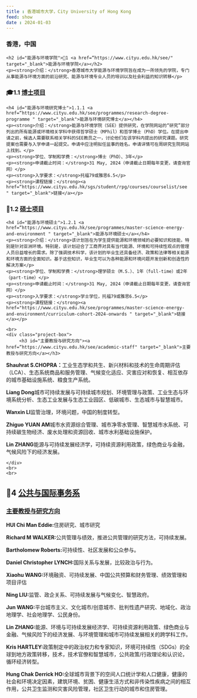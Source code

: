 ```yaml
---
title : 香港城市大学，City University of Hong Kong
feed: show
date : 2024-01-03
---
```


<html lang="zh">
<head>
    <meta charset="UTF-8">
    <title>香港城市大学，City University of Hong Kong </title>
    <link rel="stylesheet" href="/assets/css/CSS.css">
</head>
<body>
    <h3>香港，中国</h3>

    <h2 id="能源与环境学院">🏫1 <a href=“https://www.cityu.edu.hk/see/" target="_blank">能源与环境学院</a></h2>
    <p><strong>介绍：</strong>香港城市大学能源与环境学院旨在成为一所领先的学院，专门从事能源与环境方面的前沿研究、能源与环境专业人员的培训以及社会利益的知识转移</p>

<h3 id="博士项目">🎓1.1 <a href=“https://www.cityu.edu.hk/see/programmes/research-degree-programme " target="_blank">博士项目</a></h3>

    <h4 id="能源与环境研究博士">1.1.1 <a href=“https://www.cityu.edu.hk/see/programmes/research-degree-programme " target="_blank">能源与环境研究博士</a></h4>
    <p><strong>介绍：</strong>能源与环境学院（SEE）提供研究，在学院网站的“研究”部分列出的所有能源或环境相关学科中获得哲学硕士（MPhil）和哲学博士（PhD）学位。在提出申请之前，候选人需要联系相关学科的SEE教员之一，讨论他们在该学科内提出的研究课题。研究提案也需要与入学申请一起提交。申请中应注明拟任监事的姓名。申请详情可在周研究生院网站上找到。</p>
    <p><strong>学位、学制和学费：</strong>博士（PhD）、3年</p>
    <p><strong>申请截止时间：</strong>31 May, 2024（申请截止日期每年变更，请查询官网）</p>
    <p><strong>入学要求：</strong>托福79或雅思6.5</p>
    <p><strong>课程链接：</strong><a href=“https://www.cityu.edu.hk/sgs/student/rpg/courses/courselist/see " target="_blank">链接</a></p>

<h3 id="硕士项目">📖1.2 <a href=“https://www.cityu.edu.hk/see/programmes/master-science-energy-and-environment " target="_blank">硕士项目</a></h3>

    <h4 id="能源与环境硕士">1.2.1 <a href=“https://www.cityu.edu.hk/see/programmes/master-science-energy-and-environment " target="_blank">能源与环境硕士</a></h4>
    <p><strong>介绍：</strong>该计划旨在为学生提供能源和环境领域的必要知识和技能，特别是针对亚洲环境。特别是，该计划迎合了工商界对具有当代能源、环境和可持续性观点的管理人员日益增长的需求。除了强调技术科学，该计划的毕业生还具备经济、政策和法律等相关能源和环境方面的全面知识。基于这些知识，毕业生可以为各种能源和环境问题开发创新和创造性的解决方案</p>
    <p><strong>学位、学制和学费：</strong>理学硕士（M.S.）、1年（full-time）或2年（part-time）</p>
    <p><strong>申请截止时间：</strong>31 May, 2024（申请截止日期每年变更，请查询官网）</p>
    <p><strong>入学要求：</strong>学士学位，托福79或雅思6.5</p>
    <p><strong>课程链接：</strong><a href="https://www.cityu.edu.hk/see/programmes/master-science-energy-and-environment/curriculum-cohort-2024-onwards " target="_blank">链接</a></p>

    <br>
    <div class="project-box">
         <h3 id="主要教授与研究方向"><a href=“https://www.cityu.edu.hk/see/academic-staff" target="_blank">主要教授与研究方向</a></h3>
<p><strong>Shauhrat S.CHOPRA：</strong>工业生态学和共生、新兴材料和技术的生命周期评估（LCA）、生态系统商品和服务管理、气候变化适应、灾害应对和恢复、相互依存的城市基础设施系统、粮食生产系统。</p>
        <p><strong>Liang Dong</strong>城市可持续发展与可持续城市规划、环境管理与政策、工业生态与环境系统分析、生态工业发展与生态工业园区、低碳城市、生态城市与智慧城市。</p>
        <p><strong> Wanxin LI</strong>监管治理，环境问题，中国的制度转型。</p>
        <p><strong>Zhiguo YUAN AM</strong>城市水资源综合管理、城市净零水管理、智慧城市水系统、可持续碳生物经济、废水处理和资源回收、城市水利基础设施保护。</p>
        <p><strong> Lin ZHANG</strong>能源与可持续发展经济学，可持续资源利用政策，绿色商业与金融，气候风险下的经济发展。</p>

    </div>
    <br>
    <br>

<h2 id="公共与国际事务系">🏫4 <a href=“http://www.cityu.edu.hk/pia/" target="_blank">公共与国际事务系</a></h2>

<div class="project-box">
         <h3 id="主要教授与研究方向"><a href="https://www.cityu.edu.hk/pia/people.aspx?r=Academic_Staff" target="_blank">主要教授与研究方向</a></h3>
<p><strong>HUI Chi Man Eddie:</strong>住房研究、城市研究</p>
        <p><strong>Richard M WALKER:</strong>公共管理与绩效，推进公共管理的研究方法，可持续发展。</p>
        <p><strong>Bartholomew Roberts:</strong>可持续性、社区发展和公众参与。</p>
        <p><strong>Daniel Christopher LYNCH:</strong>国际关系与发展，比较政治与行为。</p>
        <p><strong>Xiaohu WANG:</strong>环境融资、可持续发展、中国公共预算和财务管理、绩效管理和项目评估</p>
        <p><strong>Ning LIU:</strong>监管、政企关系、可持续发展与气候变化、智慧政府。</p>
        <p><strong>Jun WANG:</strong>平台城市主义、文化城市/创意城市、批判性遗产研究、地域化、政治地理学、社会地理学、公民身份。</p>
        <p><strong>Lin ZHANG:</strong>能源、环境与可持续发展经济学、可持续资源利用政策、绿色商业与金融、气候风险下的经济发展、与环境管理和城市可持续发展相关的跨学科工作。</p>
        <p><strong>Kris HARTLEY:</strong>政策制定中的政治权力和专家知识，环境可持续性（SDGs）的全球到地方政策转移，技术，技术官僚和智慧城市，公共政策/行政理论和认识论，循环经济转型。</p>
        <p><strong>Hung Chak Derrick HO:</strong>全球城市背景下的空间人口统计学和人口健康，健康的社会和环境决定因素，建筑环境、贫困、健康生活方式和非传染性疾病之间的相互作用，公共卫生监测和灾害风险管理，社区卫生行动的城市和住房管理。</p>

 </div>
<br>
<br>


</body>
</html>

